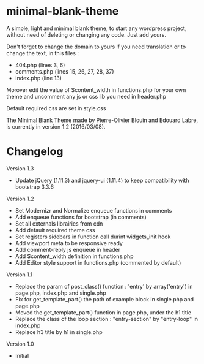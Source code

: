 minimal-blank-theme
===================
A simple, light and minimal blank theme, to start any wordpress project, without need of deleting or changing any code. Just add yours.

Don't forget to change the domain to yours if you need translation or to change the text, in this files :
- 404.php (lines 3, 6)
- comments.php (lines 15, 26, 27, 28, 37)
- index.php (line 13)

Morover edit the value of $content_width in functions.php for your own theme and uncomment any js or css lib you need in header.php

Default required css are set in style.css

The Minimal Blank Theme made by Pierre-Olivier Blouin and Edouard Labre, is currently in version 1.2 (2016/03/08).


Changelog
===================
Version 1.3
- Update jQuery (1.11.3) and jquery-ui (1.11.4) to keep compatibility with bootstrap 3.3.6

Version 1.2
- Set Modernizr and Normalize enqueue functions in comments
- Add enqueue functions for bootstrap (in comments)
- Set all externals librairies from cdn
- Add default required theme css
- Set registers sidebars in function call durint widgets_init hook
- Add viewport meta to be responsive ready
- Add comment-reply js enqueue in header
- Add $content_width definition in functions.php
- Add Editor style support in functions.php (commented by default)

Version 1.1
- Replace the param of post_class() function : 'entry' by array('entry') in page.php, index.php and single.php
- Fix for get_template_part() the path of example block in single.php and page.php
- Moved the get_template_part() function in page.php, under the h1 title
- Replace the class of the loop section : "entry-section" by "entry-loop" in index.php
- Replace h3 title by h1 in single.php

Version 1.0
- Initial
